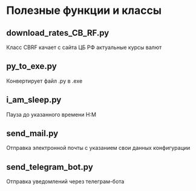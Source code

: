 # Полезные функции и классы

## download_rates_CB_RF.py
Класс CBRF качает с сайта ЦБ РФ актуальные курсы валют

## py_to_exe.py
Конвертирует файл .py в .exe

## i_am_sleep.py
Пауза до указанного времени H:M

## send_mail.py
Отправка электронной почты с указанием свои данных конфигурации

## send_telegram_bot.py
Отправка уведомлений через телеграм-бота